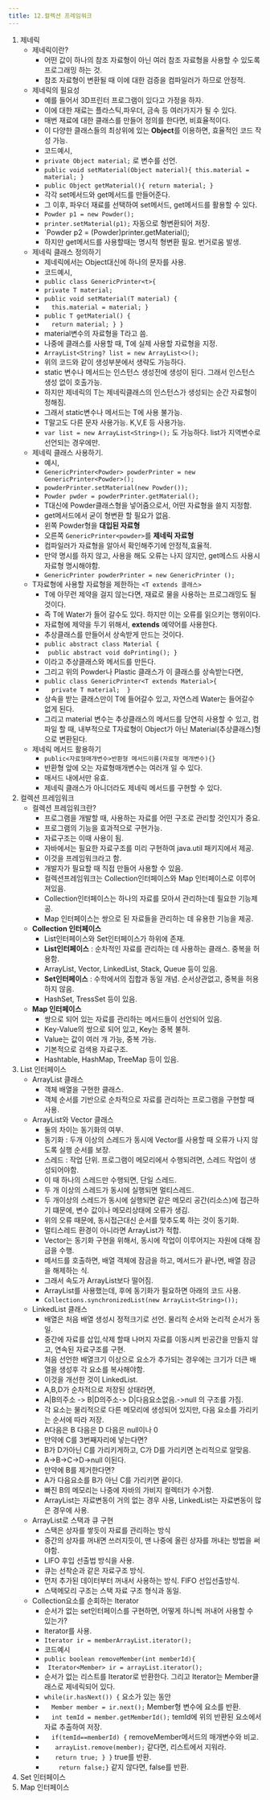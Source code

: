 ```yaml
---
title: 12.컬렉션 프레임워크
---
```


1. 제네릭
	* 제네릭이란?
		* 어떤 값이 하나의 참조 자료형이 아닌 여러 참조 자료형을 사용할 수 있도록 프로그래밍 하는 것.
		* 참조 자료형이 변환될 때 이에 대한 검증을 컴파일러가 하므로 안정적.
	* 제네릭의 필요성
		* 예를 들어서 3D프린터 프로그램이 있다고 가정을 하자.
		* 이에 대한 재료는 플라스틱,파우더, 금속 등 여러가지가 될 수 있다.
		* 매번 재료에 대한 클래스를 만들어 정의를 한다면, 비효율적이다.
		* 이 다양한 클래스들의 최상위에 있는 **Object**를 이용하면, 효율적인 코드 작성 가능.
		* 코드예시, 
		* `private Object material;` 로 변수를 선언.
		* `public void setMaterial(Object material){ this.material = material; }`
		* `public Object getMaterial(){ return material; }`
		* 각각 set메서드와 get메서드를 만들어준다.
		* 그 이후, 파우더 재료를 선택하여 set메서드, get메서드를 활용할 수 있다.
		* `Powder p1 = new Powder();`
		* `printer.setMaterial(p1);` 자동으로 형변환되어 저장.
		* `Powder p2 = (Powder)printer.getMaterial();
		*  하지만 get메서드를 사용할때는 명시적 형변환 필요. 번거로움 발생.
	* 제네릭 클래스 정의하기
		*  제네릭에서는 Object대신에 하나의 문자를 사용.
		*  코드예시,
		*  `public class GenericPrinter<t>{ `
		*  ` private T material; `
		*  ` public void setMaterial(T material) { `
		*  `  this.material = material; }`
		*  ` public T getMaterial() { `
		*  `  return material; } }`
		*  material변수의 자료형을 T라고 씀. 
		*  나중에 클래스를 사용할 때, T에 실제 사용할 자료형을 지정. 
		*  `ArrayList<String? list = new ArrayList<>();`
		*  위의 코드와 같이 생성부분에서 생략도 가능하다.
		*  static 변수나 메서드는 인스턴스 생성전에 생성이 된다. 그래서 인스턴스 생성 없이 호출가능.
		*  하지만 제네릭의 T는 제네릭클래스의 인스턴스가 생성되는 순간 자료형이 정해짐.
		*  그래서 static변수나 메서드는 T에 사용 불가능.
		*  T말고도 다른 문자 사용가능. K,V,E 등 사용가능.
		*  `var list = new ArrayList<String>();` 도 가능하다. list가 지역변수로 선언되는 경우에만.
	* 제네릭 클래스 사용하기.
		* 예시,
		* `GenericPrinter<Powder> powderPrinter = new GenericPrinter<Powder>();`
		* `powderPrinter.setMaterial(new Powder());`
		* `Powder pwder = powderPrinter.getMaterial();`
		* T대신에 Powder클래스형을 넣어줌으로서, 어떤 자료형을 쓸지 지정함.
		* get메서드에서 굳이 형변환 할 필요가 없음.
		* 왼쪽 Powder형을 **대입된 자료형**
		* 오른쪽  `GenericPrinter<powder>`를 **제네릭 자료형**
		* 컴파일러가 자료형을 알아서 확인해주기에 안정적,효율적.
		* 만약 명시를 하지 않고, 사용을 해도 오류는 나지 않지만, get메스드 사용시 자료형 명시해야함.
		* `GenericPrinter powderPrinter = new GenericPrinter ();`
	* T자료형에 사용할 자료형을 제한하는 `<T extends 클래스>`
		* T에 아무런 제약을 걸지 않는다면, 재료로 물을 사용하는 프로그래밍도 될 것이다.
		* 즉 T에 Water가 들어 갈수도 있다. 하지만 이는 오류를 읽으키는 행위이다.
		* 자료형에 제약을 두기 위해서, **extends** 예약어를 사용한다.
		* 추상클래스를 만들어서 상속받게 만드는 것이다.
		* `public abstract class Material { `
		* ` public abstract void doPrinting(); }`
		* 이라고 추상클래스와 메서드를 만든다.
		* 그리고 위의 Powder나 Plastic 클래스가 이 클래스를 상속받는다면,
		* `public class GenericPrinter<T extends Material>{ `
		* `  private T material;  }`
		* 상속을 받는 클래스만이 T에 들어갈수 있고, 자연스레 Water는 들어갈수 없게 된다.
		* 그리고 material 변수는 추상클래스의 메서드를 당연히 사용할 수 있고, 컴파일 할 때, 내부적으로 T자료형이 Object가 아닌 Material(추상클래스)형으로 변환된다.
	* 제네릭 메서드 활용하기
		* `public<자료형매개변수>반환형 메서드이름(자료형 매개변수){}`
		* 반환형 앞에 오는 자료형매개변수는 여러개 일 수 있다.
		* 매서드 내에서만 유효.
		* 제네릭 클래스가 아니더라도 제네릭 메서드를 구현할 수 있다.
2. 컬렉션 프레임워크
	* 컬렉션 프레임워크란?
		* 프로그램을 개발할 때, 사용하는 자료를 어떤 구조로 관리할 것인지가 중요.
		* 프로그램의 기능을 효과적으로 구현가능.
		* 자료구조는 이때 사용이 됨.
		* 자바에서는 필요한 자료구조를 미리 구현하여 java.util 패키지에서 제공.
		* 이것을 프레임워크라고 함.
		* 개발자가 필요할 때 직접 만들어 사용할 수 있음.
		* 컬렉션프레임워크는 Collection인터페이스와 Map 인터페이스로 이루어져있음.
		* Collection인터페이스는 하나의 자료를 모아서 관리하는데 필요한 기능제공.
		* Map 인터페이스는 쌍으로 된 자료들을 관리하는 데 유용한 기능을 제공.
	* **Collection 인터페이스**
		* List인터페이스와 Set인터페이스가 하위에 존재.
		* **List인터페이스** : 순차적인 자료를 관리하는 데 사용하는 클래스. 중복을 허용함.
		* ArrayList, Vector, LinkedList, Stack, Queue 등이 있음.
		* **Set인터페이스** : 수학에서의 집합과 동일 개념. 순서상관없고, 중복을 허용하지 않음.
		* HashSet, TressSet 등이 있음.
	* **Map 인터페이스**
		* 쌍으로 되어 있는 자료를 관리하는 메서드들이 선언되어 있음.
		* Key-Value의 쌍으로 되어 있고, Key는 중복 불허.
		* Value는 값이 여러 개 가능, 중복 가능.
		* 기본적으로 검색용 자료구조.
		* Hashtable, HashMap, TreeMap 등이 있음.
3. List 인터페이스
	* ArrayList 클래스
		* 객체 배열을 구현한 클래스.
		* 객체 순서를 기반으로 순차적으로 자료를 관리하는 프로그램을 구현할 때 사용.
	* ArrayList와 Vector 클래스
		* 둘의 차이는 동기화의 여부.
		* 동기화 : 두개 이상의 스레드가 동시에 Vector를 사용할 때 오류가 나지 않도록 실행 순서를 보장.
		* 스레드 : 작업 단위. 프로그램이 메모리에서 수행되려면, 스레드 작업이 생성되어야함.
		* 이 때 하나의 스레드만 수행되면, 단일 스레드.
		* 두 개 이상의 스레드가 동시에 실행되면 멀티스레드.
		* 두 개이상의 스레드가 동시에 실행되면 같은 메모리 공간(리소스)에 접근하기 떄문에, 변수 값이나 메모리상태에 오류가 생김.
		* 위의 오류 때문에, 동시접근대신 순서를 맞추도록 하는 것이 동기화.
		* 멀티스레드 환경이 아니라면 ArrayList가 적합.
		* Vector는 동기화 구현을 위해서, 동시에 작업이 이루어지는 자원에 대해 잠금을 수행.
		* 메서드를 호출하면, 배열 객체에 잠금을 하고, 메서드가 끝나면, 배열 잠금을 해제하는 식.
		* 그래서 속도가 ArrayList보다 떨어짐.
		* ArrayList를 사용했는데, 후에 동기화가 필요하면 아래의 코드 사용.
		* `Collections.synchronizedList(new ArrayList<String>());`
	* LinkedList 클래스
		* 배열은 처음 배열 생성시 정적크기로 선언. 물리적 순서와 논리적 순서가 동일.
		* 중간에 자료를 삽입,삭제 할때 나머지 자료를 이동시켜 빈공간을 만들지 않고, 연속된 자료구조를 구현.
		* 처음 선언한 배열크기 이상으로 요소가 추가되는 경우에는 크기가 더큰 배열을 생성후 각 요소를 복사해야함.
		* 이것을 개선한 것이 LinkedList.
		* A,B,D가 순차적으로 저장된 상태라면,
		* A|B의주소 -> B|D의주소-> D|다음요소없음.->null 의 구조를 가짐.
		* 각 요소는 물리적으로 다른 메모리에 생성되어 있지만, 다음 요소를 가리키는 순서에 따라 저장.
		* A다음은 B 다음은 D 다음은 null이나 0
		* 만약에 C를 3번째자리에 넣는다면?
		* B가 D가아닌 C를 가리키게하고, C가 D를 가리키면 논리적으로 알맞음.
		* A->B->C->D->null 이된다.
		* 만약에 B를 제거한다면?
		* A가 다음요소를 B가 아닌 C를 가리키면 끝이다.
		* 빠진 B의 메모리는 나중에 자바의 가비지 컬렉터가 수거함.
		* ArrayList는 자료변동이 거의 없는 경우 사용, LinkedList는 자료변동이 많은 경우에 사용.
	* ArrayList로 스택과 큐 구현
		* 스택은 상자를 쌓듯이 자료를 관리하는 방식
		* 중간의 상자를 꺼내면 쓰러지듯이, 맨 나중에 올린 상자를 꺼내는 방법을 써야함.
		* LIFO 후입 선출법 방식을 사용.
		* 큐는 선착순과 같은 자료구조 방식.
		* 먼저 추가된 데이터부터 꺼내서 사용하는 방식. FIFO 선입선출방식.
		* 스택메모리 구조는 스택 자료 구조 형식과 동일.
	* Collection요소를 순회하는 Iterator
		* 순서가 없는 set인터페이스를 구현하면, 어떻게 하니씩 꺼내어 사용할 수 있는가?
		* Iterator를 사용.
		* `Iterator ir = memberArrayList.iterator();`
		* 코드예시
		* `public boolean removeMember(int memberId){`
		* ` Iterator<Member> ir = arrayList.iterator();`
		* 순서가 없는 리스트를 Iterator로 반환한다. 그리고 Iterator는 Member클래스로 제네릭되어 있다.
		* ` while(ir.hasNext()) { ` 요소가 있는 동안
		* `  Member member = ir.next();` Member형 변수에 요소를 반환.
		* `  int temId = member.getMemberId();` temId에 위의 반환된 요소에서 자료 추출하여 저장.
		* `  if(temId==memberId) {`  removeMember메서드의 매개변수와 비교.
		* `   arrayList.remove(member);` 같다면, 리스트에서 지워라.
		* `   return true; } }`  true를 반환.
		* `    return false;}`  같지 않다면, false를 반환.
4. Set 인터페이스
5. Map 인터페이스
